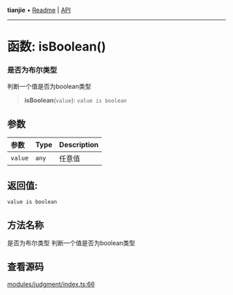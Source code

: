 **tianjie** • [Readme](../README.md) \| [API](../globals.md)

***

# 函数: isBoolean()

### 是否为布尔类型
判断一个值是否为boolean类型

<a id="undefined" name="undefined"></a>

> **isBoolean**(`value`): `value is boolean`

## 参数

| 参数 | Type | Description |
| :------ | :------ | :------ |
| `value` | `any` | 任意值 |

## 返回值:

`value is boolean`

## 方法名称

是否为布尔类型
判断一个值是否为boolean类型

## 查看源码

[modules/judgment/index.ts:66](https://github.com/hacxy/tianjie/blob/245b0df79651d6de91859938cd5e7b7a04797496/src/modules/judgment/index.ts#L66)
